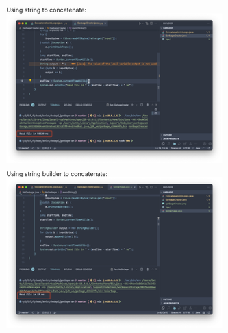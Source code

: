 Using string to concatenate:
![](garbageCreater.png)

Using string builder to concatenate:
![](./NoGarbage.png)
